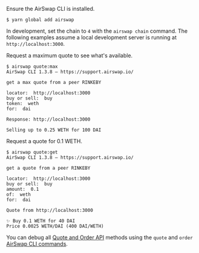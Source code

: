 Ensure the AirSwap CLI is installed.

```
$ yarn global add airswap
```

In development, set the chain to `4` with the `airswap chain` command. The following examples assume a local development server is running at `http://localhost:3000`.

Request a maximum quote to see what's available.

```
$ airswap quote:max
AirSwap CLI 1.3.8 — https://support.airswap.io/

get a max quote from a peer RINKEBY

locator:  http://localhost:3000
buy or sell:  buy
token:  weth
for:  dai

Response: http://localhost:3000

Selling up to 0.25 WETH for 100 DAI
```

Request a quote for 0.1 WETH.

```
$ airswap quote:get
AirSwap CLI 1.3.8 — https://support.airswap.io/

get a quote from a peer RINKEBY

locator:  http://localhost:3000
buy or sell:  buy
amount:  0.1
of:  weth
for:  dai

Quote from http://localhost:3000

✨ Buy 0.1 WETH for 40 DAI
Price 0.0025 WETH/DAI (400 DAI/WETH)
```

You can debug all [Quote and Order API](../system/apis.md) methods using the `quote` and `order` [AirSwap CLI commands](https://github.com/airswap/airswap-cli#all-commands).
